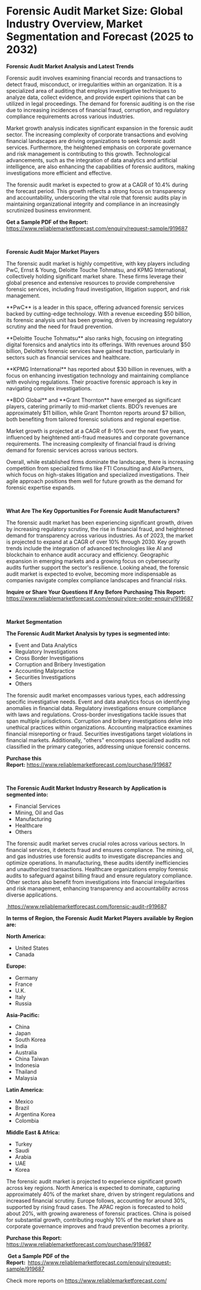 <p><h1>Forensic Audit Market Size: Global Industry Overview, Market Segmentation and Forecast (2025 to 2032)</h1></p><p><strong>Forensic Audit Market Analysis and Latest Trends</strong></p>
<p><p>Forensic audit involves examining financial records and transactions to detect fraud, misconduct, or irregularities within an organization. It is a specialized area of auditing that employs investigative techniques to analyze data, collect evidence, and provide expert opinions that can be utilized in legal proceedings. The demand for forensic auditing is on the rise due to increasing incidences of financial fraud, corruption, and regulatory compliance requirements across various industries.</p><p>Market growth analysis indicates significant expansion in the forensic audit sector. The increasing complexity of corporate transactions and evolving financial landscapes are driving organizations to seek forensic audit services. Furthermore, the heightened emphasis on corporate governance and risk management is contributing to this growth. Technological advancements, such as the integration of data analytics and artificial intelligence, are also enhancing the capabilities of forensic auditors, making investigations more efficient and effective.</p><p>The forensic audit market is expected to grow at a CAGR of 10.4% during the forecast period. This growth reflects a strong focus on transparency and accountability, underscoring the vital role that forensic audits play in maintaining organizational integrity and compliance in an increasingly scrutinized business environment.</p></p>
<p><strong>Get a Sample PDF of the Report:&nbsp;</strong> <a href="https://www.reliablemarketforecast.com/enquiry/request-sample/919687?utm_campaign=3089&utm_medium=2&utm_source=Github&utm_content=ia&utm_term=06032025&utm_id=forensic-audit">https://www.reliablemarketforecast.com/enquiry/request-sample/919687</a></p>
<p>&nbsp;</p>
<p><strong>Forensic Audit Major Market Players</strong></p>
<p><p>The forensic audit market is highly competitive, with key players including PwC, Ernst & Young, Deloitte Touche Tohmatsu, and KPMG International, collectively holding significant market share. These firms leverage their global presence and extensive resources to provide comprehensive forensic services, including fraud investigation, litigation support, and risk management.</p><p>**PwC** is a leader in this space, offering advanced forensic services backed by cutting-edge technology. With a revenue exceeding $50 billion, its forensic analysis unit has been growing, driven by increasing regulatory scrutiny and the need for fraud prevention.</p><p>**Deloitte Touche Tohmatsu** also ranks high, focusing on integrating digital forensics and analytics into its offerings. With revenues around $50 billion, Deloitte’s forensic services have gained traction, particularly in sectors such as financial services and healthcare.</p><p>**KPMG International** has reported about $30 billion in revenues, with a focus on enhancing investigation technology and maintaining compliance with evolving regulations. Their proactive forensic approach is key in navigating complex investigations.</p><p>**BDO Global** and **Grant Thornton** have emerged as significant players, catering primarily to mid-market clients. BDO’s revenues are approximately $11 billion, while Grant Thornton reports around $7 billion, both benefiting from tailored forensic solutions and regional expertise.</p><p>Market growth is projected at a CAGR of 8-10% over the next five years, influenced by heightened anti-fraud measures and corporate governance requirements. The increasing complexity of financial fraud is driving demand for forensic services across various sectors.</p><p>Overall, while established firms dominate the landscape, there is increasing competition from specialized firms like FTI Consulting and AlixPartners, which focus on high-stakes litigation and specialized investigations. Their agile approach positions them well for future growth as the demand for forensic expertise expands.</p></p>
<p>&nbsp;</p>
<p><strong>What Are The Key Opportunities For Forensic Audit Manufacturers?</strong></p>
<p><p>The forensic audit market has been experiencing significant growth, driven by increasing regulatory scrutiny, the rise in financial fraud, and heightened demand for transparency across various industries. As of 2023, the market is projected to expand at a CAGR of over 10% through 2030. Key growth trends include the integration of advanced technologies like AI and blockchain to enhance audit accuracy and efficiency. Geographic expansion in emerging markets and a growing focus on cybersecurity audits further support the sector's resilience. Looking ahead, the forensic audit market is expected to evolve, becoming more indispensable as companies navigate complex compliance landscapes and financial risks.</p></p>
<p><strong>Inquire or Share Your Questions If Any Before Purchasing This Report:</strong> <a href="https://www.reliablemarketforecast.com/enquiry/pre-order-enquiry/919687?utm_campaign=3089&utm_medium=2&utm_source=Github&utm_content=ia&utm_term=06032025&utm_id=forensic-audit">https://www.reliablemarketforecast.com/enquiry/pre-order-enquiry/919687</a></p>
<p>&nbsp;</p>
<p><strong>Market Segmentation</strong></p>
<p><strong>The Forensic Audit Market Analysis by types is segmented into:</strong></p>
<p><ul><li>Event and Data Analytics</li><li>Regulatory Investigations</li><li>Cross Border Investigations</li><li>Corruption and Bribery Investigation</li><li>Accounting Malpractice</li><li>Securities Investigations</li><li>Others</li></ul></p>
<p><p>The forensic audit market encompasses various types, each addressing specific investigative needs. Event and data analytics focus on identifying anomalies in financial data. Regulatory investigations ensure compliance with laws and regulations. Cross-border investigations tackle issues that span multiple jurisdictions. Corruption and bribery investigations delve into unethical practices within organizations. Accounting malpractice examines financial misreporting or fraud. Securities investigations target violations in financial markets. Additionally, "others" encompass specialized audits not classified in the primary categories, addressing unique forensic concerns.</p></p>
<p><strong>Purchase this Report:&nbsp;</strong><a href="https://www.reliablemarketforecast.com/purchase/919687?utm_campaign=3089&utm_medium=2&utm_source=Github&utm_content=ia&utm_term=06032025&utm_id=forensic-audit">https://www.reliablemarketforecast.com/purchase/919687</a></p>
<p>&nbsp;</p>
<p><strong>The Forensic Audit Market Industry Research by Application is segmented into:</strong></p>
<p><ul><li>Financial Services</li><li>Mining, Oil and Gas</li><li>Manufacturing</li><li>Healthcare</li><li>Others</li></ul></p>
<p><p>The forensic audit market serves crucial roles across various sectors. In financial services, it detects fraud and ensures compliance. The mining, oil, and gas industries use forensic audits to investigate discrepancies and optimize operations. In manufacturing, these audits identify inefficiencies and unauthorized transactions. Healthcare organizations employ forensic audits to safeguard against billing fraud and ensure regulatory compliance. Other sectors also benefit from investigations into financial irregularities and risk management, enhancing transparency and accountability across diverse applications.</p></p>
<p><a href="https://www.reliablemarketforecast.com/forensic-audit-r919687?utm_campaign=3089&utm_medium=2&utm_source=Github&utm_content=ia&utm_term=06032025&utm_id=forensic-audit">&nbsp;https://www.reliablemarketforecast.com/forensic-audit-r919687</a></p>
<p><strong>In terms of Region, the Forensic Audit Market Players available by Region are:</strong></p>
<p>
    <p> <strong> North America: </strong>
        <ul>
            <li>United States</li>
            <li>Canada</li>
        </ul>
        </p> 
    <p> <strong> Europe: </strong>
        <ul>
            <li>Germany</li>
            <li>France</li>
            <li>U.K.</li>
            <li>Italy</li>
            <li>Russia</li>
        </ul>
        </p> 
    <p> <strong> Asia-Pacific: </strong>
        <ul>
            <li>China</li>
            <li>Japan</li>
            <li>South Korea</li>
            <li>India</li>
            <li>Australia</li>
            <li>China Taiwan</li>
            <li>Indonesia</li>
            <li>Thailand</li>
            <li>Malaysia</li>
        </ul>
        </p> 
    <p> <strong> Latin America: </strong>
        <ul>
            <li>Mexico</li>
            <li>Brazil</li>
            <li>Argentina Korea</li>
            <li>Colombia</li>
        </ul>
        </p> 
    <p> <strong> Middle East & Africa: </strong>
        <ul>
            <li>Turkey</li>
            <li>Saudi</li>
            <li>Arabia</li>
            <li>UAE</li>
            <li>Korea</li>
        </ul>
    </p>
    </p>
<p><p>The forensic audit market is projected to experience significant growth across key regions. North America is expected to dominate, capturing approximately 40% of the market share, driven by stringent regulations and increased financial scrutiny. Europe follows, accounting for around 30%, supported by rising fraud cases. The APAC region is forecasted to hold about 20%, with growing awareness of forensic practices. China is poised for substantial growth, contributing roughly 10% of the market share as corporate governance improves and fraud prevention becomes a priority.</p></p>
<p><strong>Purchase this Report: </strong><a href="https://www.reliablemarketforecast.com/purchase/919687?utm_campaign=3089&utm_medium=2&utm_source=Github&utm_content=ia&utm_term=06032025&utm_id=forensic-audit">https://www.reliablemarketforecast.com/purchase/919687</a></p>
<p>&nbsp;<strong>Get a Sample PDF of the Report:&nbsp;&nbsp;</strong><a href="https://www.reliablemarketforecast.com/enquiry/request-sample/919687?utm_campaign=3089&utm_medium=2&utm_source=Github&utm_content=ia&utm_term=06032025&utm_id=forensic-audit">https://www.reliablemarketforecast.com/enquiry/request-sample/919687</a></p>
<p><strong></strong></p>
<p>Check more reports on <a href="https://www.reliablemarketforecast.com/?utm_campaign=3089&utm_medium=2&utm_source=Github&utm_content=ia&utm_term=06032025&utm_id=forensic-audit">https://www.reliablemarketforecast.com/</a></p>